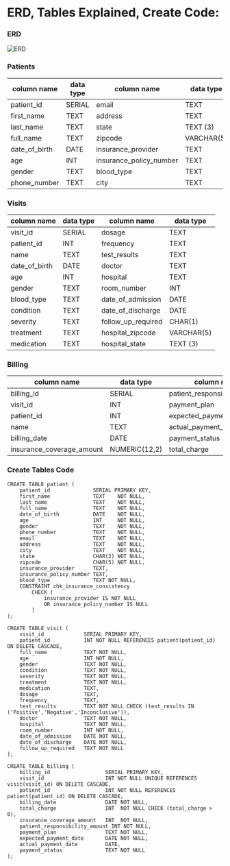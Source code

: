 # ERD, Tables Explained, Create Code:

### ERD
![ERD](https://github.com/user-attachments/assets/f0ebb341-3835-4c0b-9470-e874e4964a91)




### Patients
| column name     | data type | column name               | data type  |
| --------------- | --------- | ------------------------- | ---------- |
| patient_id      | SERIAL    | email                     | TEXT       |
| first_name      | TEXT      | address                   | TEXT       |
| last_name       | TEXT      | state                     | TEXT (3)   |
| full_name       | TEXT      | zipcode                   | VARCHAR(5) |
| date_of_birth   | DATE      | insurance_provider        | TEXT       |                          
| age             | INT       | insurance_policy_number   | TEXT       |
| gender          | TEXT      | blood_type                | TEXT       |
| phone_number    | TEXT      | city                      | TEXT       |


### Visits
| column name     | data type | column name          | data type |
| --------------- | --------- | -------------------- | --------- |
| visit_id        | SERIAL    | dosage               | TEXT      |
| patient_id      | INT       | frequency            | TEXT      |
| name            | TEXT      | test_results         | TEXT      |
| date_of_birth   | DATE      | doctor               | TEXT      |
| age             | INT       | hospital             | TEXT      |
| gender          | TEXT      | room_number          | INT       |
| blood_type      | TEXT      | date_of_admission    | DATE      |
| condition       | TEXT      | date_of_discharge    | DATE      |
| severity        | TEXT      | follow_up_required   | CHAR(1)   |
| treatment       | TEXT      | hospital_zipcode     | VARCHAR(5)|
| medication      | TEXT      | hospital_state       | TEXT (3)  |

### Billing
| column name               | data type       | column name                     | data type     |
| ------------------------- | --------------- | ------------------------------- | ------------- |
| billing_id                | SERIAL          | patient_responsibility_amount   | NUMERIC(12,2) |
| visit_id                  | INT             | payment_plan                    | TEXT          |
| patient_id                | INT             | expected_payment_date           | DATE          |
| name                      | TEXT            | actual_payment_date             | DATE          |
| billing_date              | DATE            | payment_status                  | TEXT          |
| insurance_coverage_amount | NUMERIC(12,2)   | total_charge                    | NUMERIC(12,2) |


### Create Tables Code

```
CREATE TABLE patient (
    patient_id              SERIAL PRIMARY KEY,
    first_name              TEXT    NOT NULL,   
    last_name               TEXT    NOT NULL,
    full_name               TEXT    NOT NULL,
    date_of_birth           DATE    NOT NULL,
    age                     INT     NOT NULL,
    gender                  TEXT    NOT NULL,
    phone_number            TEXT    NOT NULL,
    email                   TEXT    NOT NULL,
    address                 TEXT    NOT NULL,
    city                    TEXT    NOT NULL,
    state                   CHAR(2) NOT NULL,
    zipcode                 CHAR(5) NOT NULL,
    insurance_provider      TEXT,
    insurance_policy_number TEXT,
    blood_type              TEXT NOT NULL,
    CONSTRAINT chk_insurance_consistency
        CHECK (
            insurance_provider IS NOT NULL
            OR insurance_policy_number IS NULL
        )
);
```

```
CREATE TABLE visit (
    visit_id             SERIAL PRIMARY KEY,
    patient_id           INT NOT NULL REFERENCES patient(patient_id) ON DELETE CASCADE,
    full_name            TEXT NOT NULL,
    age                  INT NOT NULL,
    gender               TEXT NOT NULL,
    condition            TEXT NOT NULL,
    severity             TEXT NOT NULL,
    treatment            TEXT NOT NULL,
    medication           TEXT,
    dosage               TEXT,
    frequency            TEXT,
    test_results         TEXT NOT NULL CHECK (test_results IN ('Positive','Negative','Inconclusive')),
    doctor               TEXT NOT NULL,
    hospital             TEXT NOT NULL,
    room_number          INT NOT NULL,
    date_of_admission    DATE NOT NULL,
    date_of_discharge    DATE NOT NULL,
    follow_up_required   TEXT NOT NULL
);
```

```
CREATE TABLE billing (
    billing_id                  SERIAL PRIMARY KEY,
    visit_id                    INT NOT NULL UNIQUE REFERENCES visit(visit_id) ON DELETE CASCADE,
    patient_id                  INT NOT NULL REFERENCES patient(patient_id) ON DELETE CASCADE,
    billing_date                DATE NOT NULL,
    total_charge                INT  NOT NULL CHECK (total_charge > 0),
    insurance_coverage_amount   INT  NOT NULL,
    patient_responsibility_amount INT NOT NULL,
    payment_plan                TEXT NOT NULL,
    expected_payment_date       DATE NOT NULL,
    actual_payment_date         DATE,
    payment_status              TEXT NOT NULL
);
```


